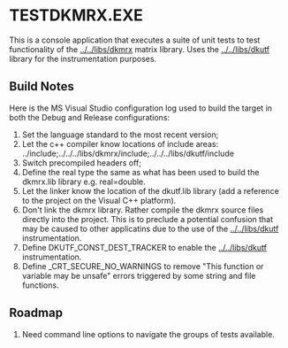 # TESTDKMRX.EXE

This is a console application that executes a suite of unit tests to test functionality of the [../../libs/dkmrx](../../libs/dkmrx) matrix library. Uses the [../../libs/dkutf](../../libs/dkutf) library for the instrumentation purposes.

## Build Notes

Here is the MS Visual Studio configuration log used to build the target in both the Debug and Release configurations:
1. Set the language standard to the most recent version;
2. Let the c++ compiler know locations of include areas: ../include;../../../libs/dkmrx/include;../../../libs/dkutf/include
3. Switch precompiled headers off;
4. Define the real type the same as what has been used to build the dkmrx.lib library e.g. real=double.
5. Let the linker know the location of the dkutf.lib library (add a reference to the project on the Visual C++ platform).
6. Don't link the dkmrx library. Rather compile the dkmrx source files directly into the project. This is to preclude a potential confusion that may be caused to other applicatins due to the use of the [../../libs/dkutf](../../libs/dkutf) instrumentation.
7. Define DKUTF_CONST_DEST_TRACKER to enable the [../../libs/dkutf](../../libs/dkutf) instrumentation.
8. Define _CRT_SECURE_NO_WARNINGS to remove "This function or variable may be unsafe" errors triggered by some string and file functions.


## Roadmap
1. Need command line options to navigate the groups of tests available.
